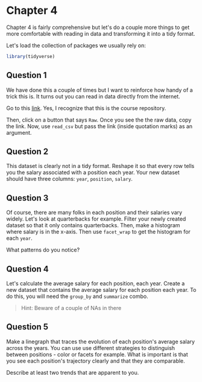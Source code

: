 # Chapter 4

Chapter 4 is fairly comprehensive but let's do a couple more things to get more comfortable with reading in data and transforming it into a tidy format. 

Let's load the collection of packages we usually rely on: 


```r
library(tidyverse)
```

## Question 1 

We have done this a couple of times but I want to reinforce how handy of a trick this is. It turns out you can read in data directly from the internet. 

Go to this [link](https://github.com/vaiseys/dav-course/blob/main/Data/nfl_salaries.csv). Yes, I recognize that this is the course repository. 

Then, click on a button that says `Raw`. Once you see the the raw data, copy the link. Now, use `read_csv` but pass the link (inside quotation marks) as an argument.


## Question 2 

This dataset is clearly not in a tidy format. Reshape it so that every row tells you the salary associated with a position each year. Your new dataset should have three columns: `year`, `position`, `salary`. 



## Question 3 

Of course, there are many folks in each position and their salaries vary widely. Let's look at quarterbacks for example. Filter your newly created dataset so that it only contains quarterbacks. Then, make a histogram where salary is in the x-axis. Then use `facet_wrap` to get the histogram for each `year`. 

What patterns do you notice? 

## Question 4 

Let's calculate the average salary for each position, each year. Create a new dataset that contains the average salary for each position each year. To do this, you will need the `group_by` and `summarize` combo. 


> Hint: Beware of a couple of NAs in there 

## Question 5 

Make a linegraph that traces the evolution of each position's average salary across the years. You can use use different strategies to distinguish between positions - color or facets for example. What is important is that you see each position's trajectory clearly and that they are comparable. 

Describe at least two trends that are apparent to you. 

